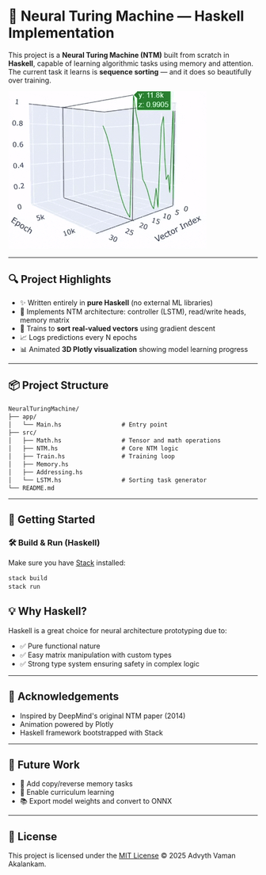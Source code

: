 # 🧠 Neural Turing Machine — Haskell Implementation

This project is a **Neural Turing Machine (NTM)** built from scratch in **Haskell**, capable of learning algorithmic tasks using memory and attention. The current task it learns is **sequence sorting** — and it does so beautifully over training.

![Demo Animation](https://github.com/AdvythVaman05/NeuralTuringMachine/blob/4664a4ceace7d968a9ce19351c8c28de87c607aa/cropped_output%20(1).gif)

---

## 🔍 Project Highlights

- ✨ Written entirely in **pure Haskell** (no external ML libraries)
- 🧠 Implements NTM architecture: controller (LSTM), read/write heads, memory matrix
- 🧪 Trains to **sort real-valued vectors** using gradient descent
- 📈 Logs predictions every N epochs
- 📊 Animated **3D Plotly visualization** showing model learning progress

---

## 📦 Project Structure

```
NeuralTuringMachine/
├── app/
│   └── Main.hs                 # Entry point
├── src/
│   ├── Math.hs                 # Tensor and math operations
│   ├── NTM.hs                  # Core NTM logic
│   ├── Train.hs                # Training loop
│   ├── Memory.hs
│   ├── Addressing.hs
│   └── LSTM.hs                 # Sorting task generator
└── README.md
```

---

## 🚀 Getting Started

### 🛠️ Build & Run (Haskell)

Make sure you have [Stack](https://docs.haskellstack.org/en/stable/README/) installed:

```bash
stack build
stack run
```

## 💡 Why Haskell?

Haskell is a great choice for neural architecture prototyping due to:

- ✅ Pure functional nature
- ✅ Easy matrix manipulation with custom types
- ✅ Strong type system ensuring safety in complex logic

---

## 🙌 Acknowledgements

- Inspired by DeepMind's original NTM paper (2014)
- Animation powered by Plotly
- Haskell framework bootstrapped with Stack

---

## 🧠 Future Work

- 🧮 Add copy/reverse memory tasks
- 🎯 Enable curriculum learning
- 📚 Export model weights and convert to ONNX

---

## 📄 License

This project is licensed under the [MIT License](LICENSE) © 2025 Advyth Vaman Akalankam.
